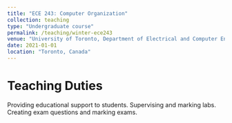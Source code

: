 ```yaml
---
title: "ECE 243: Computer Organization"
collection: teaching
type: "Undergraduate course"
permalink: /teaching/winter-ece243
venue: "University of Toronto, Department of Electrical and Computer Engineering"
date: 2021-01-01
location: "Toronto, Canada"
---
```


Teaching Duties
======

Providing educational support to students. Supervising and marking labs. Creating exam questions and marking exams.

